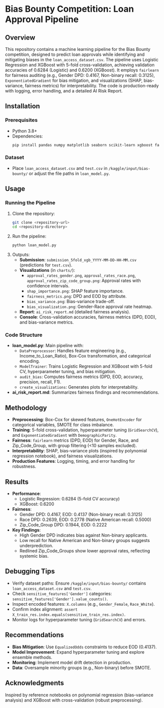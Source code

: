 # Bias Bounty Competition: Loan Approval Pipeline

## Overview
This repository contains a machine learning pipeline for the Bias Bounty competition, designed to predict loan approvals while identifying and mitigating biases in the `loan_access_dataset.csv`. The pipeline uses Logistic Regression and XGBoost with 5-fold cross-validation, achieving validation accuracies of 0.6284 (Logistic) and 0.6200 (XGBoost). It employs `fairlearn` for fairness auditing (e.g., Gender DPD: 0.4167, Non-binary recall: 0.3125), `ExponentiatedGradient` for bias mitigation, and visualizations (SHAP, bias-variance, fairness metrics) for interpretability. The code is production-ready with logging, error handling, and a detailed AI Risk Report.

## Installation

### Prerequisites
- Python 3.8+
- Dependencies:
  ```bash
  pip install pandas numpy matplotlib seaborn scikit-learn xgboost fairlearn shap imbalanced-learn joblib scipy
  ```

### Dataset
- Place `loan_access_dataset.csv` and `test.csv` in `/kaggle/input/bias-bounty/` or adjust the file paths in `loan_model.py`.

## Usage

### Running the Pipeline
1. Clone the repository:
   ```bash
   git clone <repository-url>
   cd <repository-directory>
   ```
2. Run the pipeline:
   ```bash
   python loan_model.py
   ```
3. Outputs:
   - **Submission**: `submission_5fold_xgb_YYYY-MM-DD-HH-MM.csv` (predictions for `test.csv`).
   - **Visualizations** (in `charts/`):
     - `approval_rates_gender.png`, `approval_rates_race.png`, `approval_rates_zip_code_group.png`: Approval rates with confidence intervals.
     - `shap_importance.png`: SHAP feature importance.
     - `fairness_metrics.png`: DPD and EOD by attribute.
     - `bias_variance.png`: Bias-variance trade-off.
     - `bias_visualization.png`: Gender-Race approval rate heatmap.
   - **Report**: `ai_risk_report.md` (detailed fairness analysis).
   - **Console**: Cross-validation accuracies, fairness metrics (DPD, EOD), and bias-variance metrics.

### Code Structure
- **loan_model.py**: Main pipeline with:
  - `DataPreprocessor`: Handles feature engineering (e.g., Income_to_Loan_Ratio), Box-Cox transformation, and categorical encoding.
  - `ModelTrainer`: Trains Logistic Regression and XGBoost with 5-fold CV, hyperparameter tuning, and bias mitigation.
  - `audit_bias`: Computes fairness metrics (DPD, EOD, accuracy, precision, recall, F1).
  - `create_visualizations`: Generates plots for interpretability.
- **ai_risk_report.md**: Summarizes fairness findings and recommendations.

## Methodology
- **Preprocessing**: Box-Cox for skewed features, `OneHotEncoder` for categorical variables, SMOTE for class imbalance.
- **Training**: 5-fold cross-validation, hyperparameter tuning (`GridSearchCV`), and `ExponentiatedGradient` with `DemographicParity`.
- **Fairness**: `fairlearn` metrics (DPD, EOD) for Gender, Race, and Zip_Code_Group, with group filtering (<10 samples excluded).
- **Interpretability**: SHAP, bias-variance plots (inspired by polynomial regression notebook), and fairness visualizations.
- **Production Features**: Logging, timing, and error handling for robustness.

## Results
- **Performance**:
  - Logistic Regression: 0.6284 (5-fold CV accuracy)
  - XGBoost: 0.6200
- **Fairness**:
  - Gender DPD: 0.4167, EOD: 0.4137 (Non-binary recall: 0.3125)
  - Race DPD: 0.2639, EOD: 0.2778 (Native American recall: 0.5000)
  - Zip_Code_Group DPD: 0.1944, EOD: 0.2222
- **Key Findings**:
  - High Gender DPD indicates bias against Non-binary applicants.
  - Low recall for Native American and Non-binary groups suggests underprediction.
  - Redlined Zip_Code_Groups show lower approval rates, reflecting systemic bias.

## Debugging Tips
- Verify dataset paths: Ensure `/kaggle/input/bias-bounty/` contains `loan_access_dataset.csv` and `test.csv`.
- Check `sensitive_features['Gender']` categories: `sensitive_features['Gender'].value_counts()`.
- Inspect encoded features: `X.columns` (e.g., `Gender_Female`, `Race_White`).
- Confirm index alignment: `assert X_train_res.index.equals(sensitive_train_res.index)`.
- Monitor logs for hyperparameter tuning (`GridSearchCV`) and errors.

## Recommendations
- **Bias Mitigation**: Use `EqualizedOdds` constraints to reduce EOD (0.4137).
- **Model Improvement**: Expand hyperparameter tuning and explore ensemble methods.
- **Monitoring**: Implement model drift detection in production.
- **Data**: Oversample minority groups (e.g., Non-binary) before SMOTE.

## Acknowledgments
Inspired by reference notebooks on polynomial regression (bias-variance analysis) and XGBoost with cross-validation (robust preprocessing).
